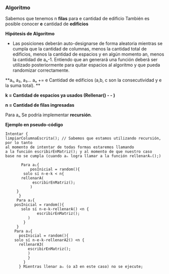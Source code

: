 ### **Algoritmo**
  Sabemos que tenemos n **filas** para e cantidad de edificio 
  También es posible conocer **e** cantidad de **edificios**  
  
  **Hipótesis de Algoritmo**

*   Las posiciones deberán auto-designarse de forma aleatoria mientras se cumpla
      que la cantidad de columnas, menos la cantidad total de edificios, menos
       la cantidad de espacios y en algún momento an, menos la cantidad de aₙ-1.
       Entiendo que an generará una función deberá ser utilizado posteriormente
       para quitar espacios al algoritmo y que pueda randomizar correctamente.

**a₁, a₂, a₃... aₙ += e Cantidad de edificios (a,b, c son la consecutividad y e la suma total). **

**k = Cantidad de espacios ya usados (Rellenar() - - )**

**n = Cantidad de filas ingresadas**
 
  Para aₙ
    Se podría implementar **recursión**.
	
	
**Ejemplo en pseudo-código**
 
	Intentar {
	limpiarColumnaEscrita(); // Sabemos que estamos utilizando recursión, por lo tanto 
	al momento de intentar de todas formas estaremos llamando
	a la función escribirEnMatriz(); y al momento de que nuestro caso
	base no se cumpla (cuando aₙ logra llamar a la función rellenarAₙ();)
 		
 		   Para a₁{
    		   posInicial = random(){
     	    solo sí n-e-k < n{
           rellenarA(
                escribirEnMatriz();
               )
         }
 		  }
 		 Para a₂{
 	    posInicial = random(){
 	       solo sí n-e-k-rellenarA() <n {
 	              escribirEnMatriz();
              )
		   	}
   		 }
    	Para a₃{
    	  posInicial = random(){
        solo sí n-e-k-rellenarA2() <n {
          rellenarA3(
              escribirEnMatriz();
              )
              }
		    }
		  } Mientras llenar aₙ (o a3 en este caso) no se ejecute;
